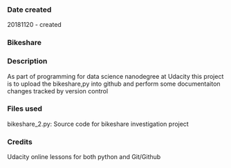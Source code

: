 ### Date created
20181120 - created

### Bikeshare

### Description
As part of programming for data science nanodegree at Udacity this project is to upload the bikeshare,py into github and perform some documentaiton changes tracked by version control

### Files used
bikeshare_2.py: Source code for bikeshare investigation project

### Credits
Udacity online lessons for both python and Git/Github
